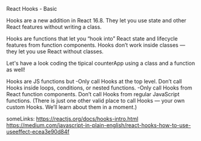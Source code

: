 React Hooks - Basic

Hooks are a new addition in React 16.8. They let you use state and other React features without writing a class.

Hooks are functions that let you “hook into” React state and lifecycle features from function components. Hooks don’t work inside classes — they let you use React without classes.

Let's have a look coding the tipical counterApp using a class and a function as well!

Hooks are JS functions but
 -Only call Hooks at the top level. Don’t call Hooks inside loops, conditions, or nested functions.
 -Only call Hooks from React function components. Don’t call Hooks from regular JavaScript functions. (There is just one other valid place to call Hooks — your own custom Hooks. We’ll learn about them in a moment.)

someLinks:
https://reactjs.org/docs/hooks-intro.html
https://medium.com/javascript-in-plain-english/react-hooks-how-to-use-useeffect-ecea3e90d84f
